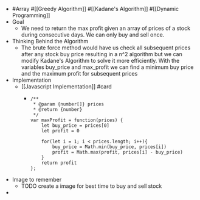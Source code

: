 - #Array #[[Greedy Algorithm]] #[[Kadane's Algorithm]] #[[Dynamic Programming]]
- Goal
	- We need to return the max profit given an array of prices of a stock during consecutive days. We can only buy and sell once.
- Thinking Behind the Algorithm
	- The brute force method would have us check all subsequent prices after any stock buy price resulting in a n^2 algorithm but we can modify Kadane's Algorithm to solve it more efficiently.  With the variables buy_price and max_profit we can find a minimum buy price and the maximum profit for subsequent prices
- Implementation
	- [[Javascript Implementation]] #card
		- ```
		  /**
		   * @param {number[]} prices
		   * @return {number}
		   */
		  var maxProfit = function(prices) {
		      let buy_price = prices[0]
		      let profit = 0
		  
		      for(let i = 1; i < prices.length; i++){
		          buy_price = Math.min(buy_price, prices[i])
		          profit = Math.max(profit, prices[i] - buy_price)
		      }
		      return profit
		  };
		  ```
- Image to remember
	- TODO create a image for best time to buy and sell stock
-